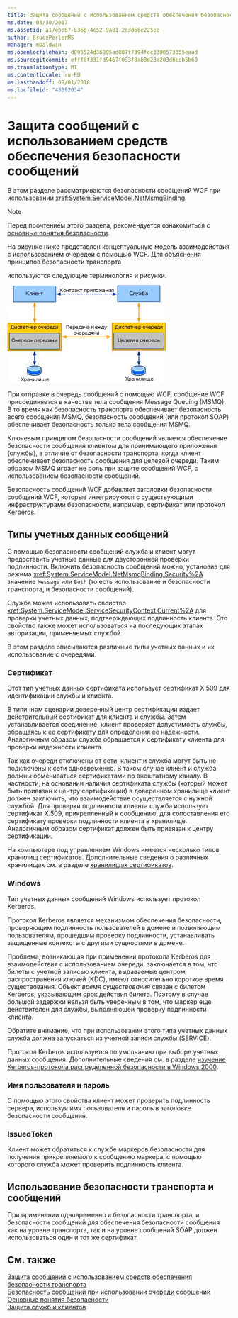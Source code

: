 ```yaml
---
title: Защита сообщений с использованием средств обеспечения безопасности сообщений
ms.date: 03/30/2017
ms.assetid: a17ebe67-836b-4c52-9a81-2c3d58e225ee
author: BrucePerlerMS
manager: mbaldwin
ms.openlocfilehash: d895524d36895ad087f7394fcc3380573355eaad
ms.sourcegitcommit: efff8f331fd9467f093f8ab8d23a203d6ecb5b60
ms.translationtype: MT
ms.contentlocale: ru-RU
ms.lasthandoff: 09/01/2018
ms.locfileid: "43392034"
---
```

# <a name="securing-messages-using-message-security"></a>Защита сообщений с использованием средств обеспечения безопасности сообщений
В этом разделе рассматриваются безопасности сообщений WCF при использовании <xref:System.ServiceModel.NetMsmqBinding>.  
  
> [!NOTE]
>  Перед прочтением этого раздела, рекомендуется ознакомиться с [основные понятия безопасности](../../../../docs/framework/wcf/feature-details/security-concepts.md).  
  
 На рисунке ниже представлен концептуальную модель взаимодействия с использованием очередей с помощью WCF. Для объяснения принципов безопасности транспорта  
  
 используются следующие терминология и рисунки.  
  
 ![В очереди схемы приложения](../../../../docs/framework/wcf/feature-details/media/distributed-queue-figure.jpg "распределенных очереди Значной")  
  
 При отправке в очередь сообщений с помощью WCF, сообщение WCF присоединяется в качестве тела сообщения Message Queuing (MSMQ). В то время как безопасность транспорта обеспечивает безопасность всего сообщения MSMQ, безопасность сообщений (или протокол SOAP) обеспечивает безопасность только тела сообщения MSMQ.  
  
 Ключевым принципом безопасности сообщений является обеспечение безопасности сообщения клиентом для принимающего приложения (службы), в отличие от безопасности транспорта, когда клиент обеспечивает безопасность сообщения для целевой очереди. Таким образом MSMQ играет не роль при защите сообщений WCF, с использованием безопасности сообщений.  
  
 Безопасность сообщений WCF добавляет заголовки безопасности сообщений WCF, которые интегрируются с существующими инфраструктурами безопасности, например, сертификат или протокол Kerberos.  
  
## <a name="message-credential-type"></a>Типы учетных данных сообщений  
 С помощью безопасности сообщений служба и клиент могут предоставить учетные данные для двусторонней проверки подлинности. Включить безопасность сообщений можно, установив для режима <xref:System.ServiceModel.NetMsmqBinding.Security%2A> значение `Message` или `Both` (то есть использование и безопасности транспорта, и безопасности сообщений).  
  
 Служба может использовать свойство <xref:System.ServiceModel.ServiceSecurityContext.Current%2A> для проверки учетных данных, подтверждающих подлинность клиента. Это свойство также может использоваться на последующих этапах авторизации, применяемых службой.  
  
 В этом разделе описываются различные типы учетных данных и их использование с очередями.  
  
### <a name="certificate"></a>Сертификат  
 Этот тип учетных данных сертификата использует сертификат X.509 для идентификации службы и клиента.  
  
 В типичном сценарии доверенный центр сертификации издает действительный сертификат для клиента и службы. Затем устанавливается соединение, клиент проверяет допустимость службы, обращаясь к ее сертификату для определения ее надежности. Аналогичным образом служба обращается к сертификату клиента для проверки надежности клиента.  
  
 Так как очереди отключены от сети, клиент и служба могут быть не подключены к сети одновременно. В таком случае клиент и служба должны обмениваться сертификатами по внештатному каналу. В частности, на основании наличия сертификата службы (который может быть привязан к центру сертификации) в доверенном хранилище клиент должен заключить, что взаимодействие осуществляется с нужной службой. Для проверки подлинности клиента служба использует сертификат X.509, прикрепленный к сообщению, для сопоставления его сертификату проверки подлинности клиента в хранилище. Аналогичным образом сертификат должен быть привязан к центру сертификации.  
  
 На компьютере под управлением Windows имеется несколько типов хранилищ сертификатов. Дополнительные сведения о различных хранилищах см. в разделе [хранилищах сертификатов](https://go.microsoft.com/fwlink/?LinkId=87787).  
  
### <a name="windows"></a>Windows  
 Тип учетных данных сообщений Windows использует протокол Kerberos.  
  
 Протокол Kerberos является механизмом обеспечения безопасности, проверяющим подлинность пользователей в домене и позволяющим пользователям, прошедшим проверку подлинности, устанавливать защищенные контексты с другими сущностями в домене.  
  
 Проблема, возникающая при применении протокола Kerberos для взаимодействия с использованием очереди, заключается в том, что билеты с учетной записью клиента, выдаваемые центром распространения ключей (KDC), имеют относительно короткое время существования. Объект *время существования* связан с билетом Kerberos, указывающим срок действия билета. Поэтому в случае большой задержки нельзя быть уверенным в том, что маркер еще действителен для службы, выполняющей проверку подлинности клиента.  
  
 Обратите внимание, что при использовании этого типа учетных данных служба должна запускаться из учетной записи службы (SERVICE).  
  
 Протокол Kerberos используется по умолчанию при выборе учетных данных сообщения. Дополнительные сведения см. в разделе [изучение Kerberos-протокола распределенной безопасности в Windows 2000](https://go.microsoft.com/fwlink/?LinkId=87790).  
  
### <a name="username-password"></a>Имя пользователя и пароль  
 С помощью этого свойства клиент может проверить подлинность сервера, используя имя пользователя и пароль в заголовке безопасности сообщения.  
  
### <a name="issuedtoken"></a>IssuedToken  
 Клиент может обратиться к службе маркеров безопасности для получения прикрепляемого к сообщению маркера, с помощью которого служба может проверить подлинность клиента.  
  
## <a name="using-transport-and-message-security"></a>Использование безопасности транспорта и сообщений  
 При применении одновременно и безопасности транспорта, и безопасности сообщений для обеспечения безопасности сообщения как на уровне транспорта, так и на уровне сообщений SOAP должен использоваться один и тот же сертификат.  
  
## <a name="see-also"></a>См. также  
 [Защита сообщений с использованием средств обеспечения безопасности транспорта](../../../../docs/framework/wcf/feature-details/securing-messages-using-transport-security.md)  
 [Безопасность сообщений при использовании очереди сообщений](../../../../docs/framework/wcf/samples/message-security-over-message-queuing.md)  
 [Основные понятия безопасности](../../../../docs/framework/wcf/feature-details/security-concepts.md)  
 [Защита служб и клиентов](../../../../docs/framework/wcf/feature-details/securing-services-and-clients.md)

